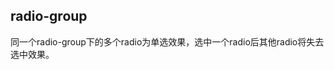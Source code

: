 ## radio-group

<!-- UTSCOMJSON.radio-group.description -->

同一个radio-group下的多个radio为单选效果，选中一个radio后其他radio将失去选中效果。

<!-- UTSCOMJSON.radio-group.compatibility -->

<!-- UTSCOMJSON.radio-group.attribute -->

<!-- UTSCOMJSON.radio-group.event -->

<!-- UTSCOMJSON.radio-group.component_type-->

<!-- UTSCOMJSON.radio-group.children -->

<!-- UTSCOMJSON.radio-group.example -->

<!-- UTSCOMJSON.radio-group.reference -->
